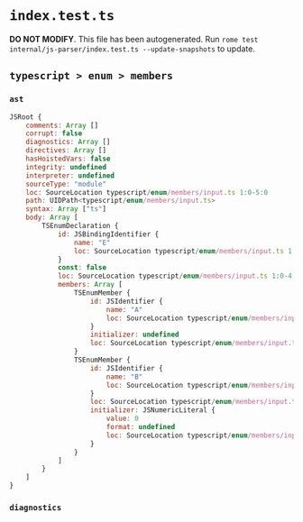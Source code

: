 # `index.test.ts`

**DO NOT MODIFY**. This file has been autogenerated. Run `rome test internal/js-parser/index.test.ts --update-snapshots` to update.

## `typescript > enum > members`

### `ast`

```javascript
JSRoot {
	comments: Array []
	corrupt: false
	diagnostics: Array []
	directives: Array []
	hasHoistedVars: false
	integrity: undefined
	interpreter: undefined
	sourceType: "module"
	loc: SourceLocation typescript/enum/members/input.ts 1:0-5:0
	path: UIDPath<typescript/enum/members/input.ts>
	syntax: Array ["ts"]
	body: Array [
		TSEnumDeclaration {
			id: JSBindingIdentifier {
				name: "E"
				loc: SourceLocation typescript/enum/members/input.ts 1:5-1:6 (E)
			}
			const: false
			loc: SourceLocation typescript/enum/members/input.ts 1:0-4:1
			members: Array [
				TSEnumMember {
					id: JSIdentifier {
						name: "A"
						loc: SourceLocation typescript/enum/members/input.ts 2:4-2:5 (A)
					}
					initializer: undefined
					loc: SourceLocation typescript/enum/members/input.ts 2:4-2:5
				}
				TSEnumMember {
					id: JSIdentifier {
						name: "B"
						loc: SourceLocation typescript/enum/members/input.ts 3:4-3:5 (B)
					}
					loc: SourceLocation typescript/enum/members/input.ts 3:4-3:9
					initializer: JSNumericLiteral {
						value: 0
						format: undefined
						loc: SourceLocation typescript/enum/members/input.ts 3:8-3:9
					}
				}
			]
		}
	]
}
```

### `diagnostics`

```

```
